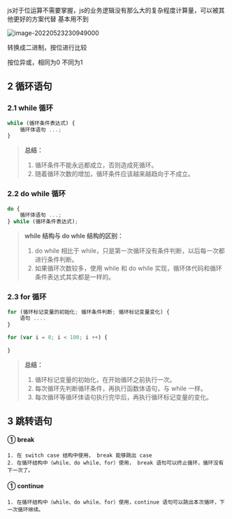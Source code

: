 js对于位运算不需要掌握，js的业务逻辑没有那么大的复杂程度计算量，可以被其他更好的方案代替 基本用不到

![image-20220523230949000](C:\Users\RockStar\AppData\Roaming\Typora\typora-user-images\image-20220523230949000.png)

转换成二进制，按位进行比较

按位异或，相同为0 不同为1



## 2 循环语句

### 2.1 while 循环

```js
while (循环条件表达式) {
    循环体语句 ...;
}
```

> **总结：**
>
> 1. 循环条件不能永远都成立，否则造成死循环。
> 2. 随着循环次数的增加，循环条件应该越来越趋向于不成立。

### 2.2 do while 循环

```js
do {
    循环体语句 ...;
} while (循环条件表达式);
```

> **while 结构与 do whle 结构的区别：**
>
> 1. do while 相比于 while，只是第一次循环没有条件判断，以后每一次都进行条件判断。
> 2. 如果循环次数较多，使用 while 和 do while 实现，循环体代码和循环条件表达式其实都是一样的。

### 2.3 for 循环

```js
for (循环标记变量的初始化; 循环条件判断; 循环标记变量变化) {
    语句 ....
}

for (var i = 0; i < 100; i ++) {
    
}
```

> **总结：**
>
> 1. 循环标记变量的初始化，在开始循环之前执行一次。
> 2. 每次循环先判断循环条件，再执行函数体语句，与 while 一样。
> 3. 每次循环等循环体语句执行完毕后，再执行循环标记变量的变化。

## 3 跳转语句

#### ① break

```
1. 在 switch case 结构中使用， break 能够跳出 case
2. 在循环结构中（while、do while、for）使用， break 语句可以终止循环，循环没有下一次了。
```

#### ① continue

```
1. 在循环结构中（while、do while、for）使用，continue 语句可以跳出本次循环，下一次循环继续。
```

